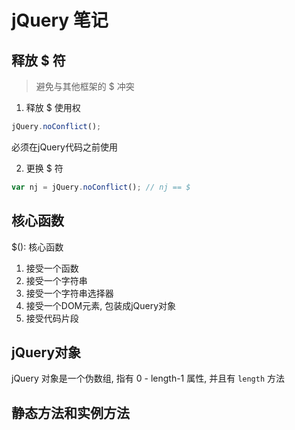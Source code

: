 # jQuery 笔记

## 释放 $ 符

> 避免与其他框架的 $ 冲突

1. 释放 $ 使用权

```js
jQuery.noConflict();

```

必须在jQuery代码之前使用

2. 更换 $ 符

```js
var nj = jQuery.noConflict(); // nj == $
```

## 核心函数

$(): 核心函数

1. 接受一个函数
2. 接受一个字符串
3. 接受一个字符串选择器
4. 接受一个DOM元素, 包装成jQuery对象
5. 接受代码片段

## jQuery对象

jQuery 对象是一个伪数组, 指有 0 - length-1 属性, 并且有 `length` 方法

## 静态方法和实例方法

